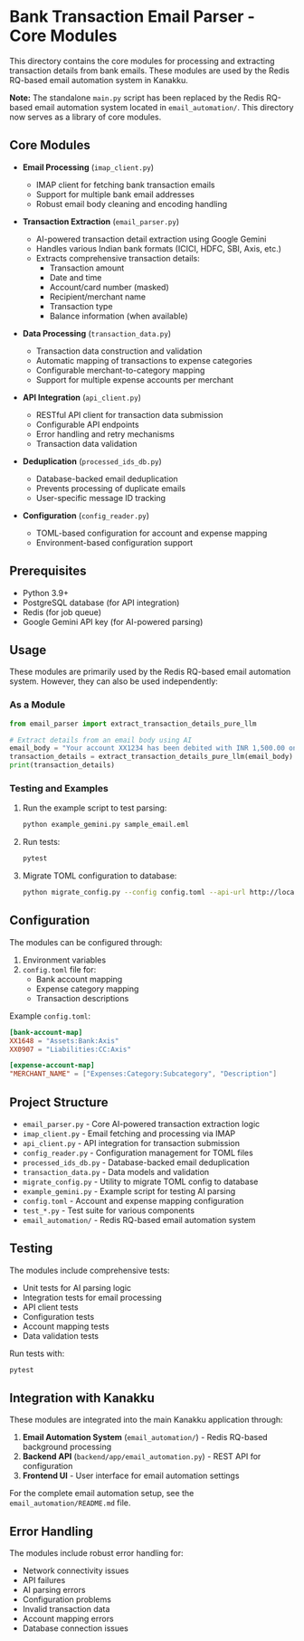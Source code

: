 # Bank Transaction Email Parser - Core Modules

This directory contains the core modules for processing and extracting transaction details from bank emails. These modules are used by the Redis RQ-based email automation system in Kanakku.

**Note:** The standalone `main.py` script has been replaced by the Redis RQ-based email automation system located in `email_automation/`. This directory now serves as a library of core modules.

## Core Modules

- **Email Processing** (`imap_client.py`)
  - IMAP client for fetching bank transaction emails
  - Support for multiple bank email addresses
  - Robust email body cleaning and encoding handling

- **Transaction Extraction** (`email_parser.py`)
  - AI-powered transaction detail extraction using Google Gemini
  - Handles various Indian bank formats (ICICI, HDFC, SBI, Axis, etc.)
  - Extracts comprehensive transaction details:
    - Transaction amount
    - Date and time
    - Account/card number (masked)
    - Recipient/merchant name
    - Transaction type
    - Balance information (when available)

- **Data Processing** (`transaction_data.py`)
  - Transaction data construction and validation
  - Automatic mapping of transactions to expense categories
  - Configurable merchant-to-category mapping
  - Support for multiple expense accounts per merchant

- **API Integration** (`api_client.py`)
  - RESTful API client for transaction data submission
  - Configurable API endpoints
  - Error handling and retry mechanisms
  - Transaction data validation

- **Deduplication** (`processed_ids_db.py`)
  - Database-backed email deduplication
  - Prevents processing of duplicate emails
  - User-specific message ID tracking

- **Configuration** (`config_reader.py`)
  - TOML-based configuration for account and expense mapping
  - Environment-based configuration support

## Prerequisites

- Python 3.9+
- PostgreSQL database (for API integration)
- Redis (for job queue)
- Google Gemini API key (for AI-powered parsing)

## Usage

These modules are primarily used by the Redis RQ-based email automation system. However, they can also be used independently:

### As a Module

```python
from email_parser import extract_transaction_details_pure_llm

# Extract details from an email body using AI
email_body = "Your account XX1234 has been debited with INR 1,500.00 on 12-12-2023."
transaction_details = extract_transaction_details_pure_llm(email_body)
print(transaction_details)
```

### Testing and Examples

1. Run the example script to test parsing:
   ```bash
   python example_gemini.py sample_email.eml
   ```

2. Run tests:
   ```bash
   pytest
   ```

3. Migrate TOML configuration to database:
   ```bash
   python migrate_config.py --config config.toml --api-url http://localhost:5000 --api-key your-api-key
   ```

## Configuration

The modules can be configured through:

1. Environment variables
2. `config.toml` file for:
   - Bank account mapping
   - Expense category mapping
   - Transaction descriptions

Example `config.toml`:
```toml
[bank-account-map]
XX1648 = "Assets:Bank:Axis"
XX0907 = "Liabilities:CC:Axis"

[expense-account-map]
"MERCHANT_NAME" = ["Expenses:Category:Subcategory", "Description"]
```

## Project Structure

- `email_parser.py` - Core AI-powered transaction extraction logic
- `imap_client.py` - Email fetching and processing via IMAP
- `api_client.py` - API integration for transaction submission
- `config_reader.py` - Configuration management for TOML files
- `processed_ids_db.py` - Database-backed email deduplication
- `transaction_data.py` - Data models and validation
- `migrate_config.py` - Utility to migrate TOML config to database
- `example_gemini.py` - Example script for testing AI parsing
- `config.toml` - Account and expense mapping configuration
- `test_*.py` - Test suite for various components
- `email_automation/` - Redis RQ-based email automation system

## Testing

The modules include comprehensive tests:
- Unit tests for AI parsing logic
- Integration tests for email processing
- API client tests
- Configuration tests
- Account mapping tests
- Data validation tests

Run tests with:
```bash
pytest
```

## Integration with Kanakku

These modules are integrated into the main Kanakku application through:

1. **Email Automation System** (`email_automation/`) - Redis RQ-based background processing
2. **Backend API** (`backend/app/email_automation.py`) - REST API for configuration
3. **Frontend UI** - User interface for email automation settings

For the complete email automation setup, see the `email_automation/README.md` file.

## Error Handling

The modules include robust error handling for:
- Network connectivity issues
- API failures
- AI parsing errors
- Configuration problems
- Invalid transaction data
- Account mapping errors
- Database connection issues 